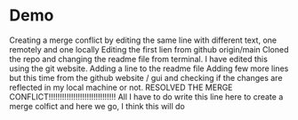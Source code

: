 # Demo
Creating a merge conflict by editing the same line with different text, one remotely and one locally
Editing the first lien from github
origin/main
Cloned the repo and changing the readme file from terminal.
I have edited this using the git website.
Adding a line to the readme file
Adding few more lines but this time from the github website / gui and checking if the changes are reflected in my local machine or not.
RESOLVED THE MERGE CONFLICT!!!!!!!!!!!!!!!!!!!!!!!!!!!!!!
All I have to do write this line here to create a merge colfict and here we go, I think this will do
